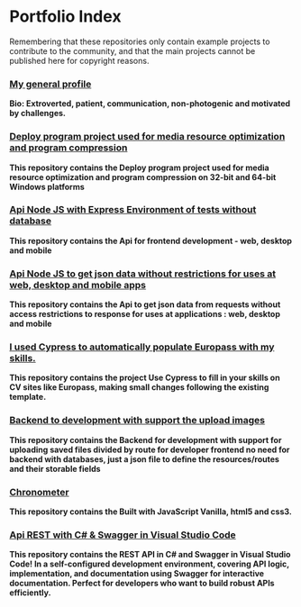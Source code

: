 # Portfolio Index

Remembering that these repositories only contain example projects to contribute to the community, and that the main projects cannot be published here for copyright reasons.

### [My general profile](https://github.com/luisnt)
**Bio: Extroverted, patient, communication, non-photogenic and motivated by challenges.**

### [Deploy program project used for media resource optimization and program compression](https://github.com/luis-portfolio/Deploy) 
**This repository contains the Deploy program project used for media resource optimization and program compression on 32-bit and 64-bit Windows platforms**

### [Api Node JS with Express Environment of tests without database](https://github.com/luis-portfolio/Node.JS-Server-with-Express) 
**This repository contains the Api for frontend development - web, desktop and mobile**

### [Api Node JS to get json data without restrictions for uses at web, desktop and mobile apps](https://github.com/luis-portfolio/Api-Node.JS-with-express-to-proxy-url) 
**This repository contains the Api to get json data from requests without access restrictions to response for uses at applications : web, desktop and mobile**

### [I used Cypress to automatically populate Europass with my skills.](https://github.com/luis-portfolio/Autofill-Europass-with-Cypress)
**This repository contains the project Use Cypress to fill in your skills on CV sites like Europass, making small changes following the existing template.**

### [Backend to development with support the upload images](https://github.com/luis-portfolio/backdev)
**This repository contains the Backend for development with support for uploading saved files divided by route for developer frontend no need for backend with databases, just a json file to define the resources/routes and their storable fields**

### [Chronometer](https://github.com/luis-portfolio/Chronometer)
**This repository contains the Built with JavaScript Vanilla, html5 and css3.**

### [Api REST with C# & Swagger in Visual Studio Code](https://github.com/luis-portfolio/Api-REST-C-Sharp)
**This repository contains the REST API in C# and Swagger in Visual Studio Code! In a self-configured development environment, covering API logic, implementation, and documentation using Swagger for interactive documentation. Perfect for developers who want to build robust APIs efficiently.**
